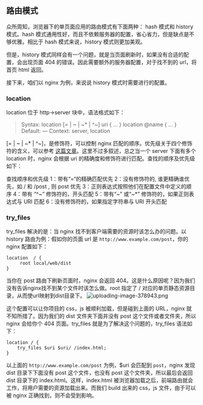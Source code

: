 
## 路由模式

众所周知，浏览器下的单页面应用的路由模式有下面两种： hash 模式和 history 模式。hash 模式通用性好，而且不依赖服务器的配置，省心省力，但是缺点是不够优雅。相比于 hash 模式来说，history 模式则更加美观。

但是，history 模式同样会有一个问题，就是当页面刷新时，如果没有合适的配置，会出现页面 404 的错误。因此需要额外的服务器配置，对于找不到的 url，将首页 html 返回。

接下来，咱们以 nginx 为例，来说说 history 模式时需要进行的配置。

### location

location 位于 http->server 块中，语法格式如下：

> Syntax: location [= | ~ | ~* | ^~] uri { ... }
> location @name { ... }
> Default: —
> Context: server, location

[= | ~ | ~* | ^~]，是修饰符，可以控制 nginx 匹配的顺序。优先级关于四个修饰符的含义，可以参考 [这篇文章](https://www.cnblogs.com/xiaoliangup/p/9175932.html)。这里不过多叙述，总之当一个 server 下面有多个 location 时，nginx 会根据 uri 的精确度和修饰符进行匹配。查找的顺序及优先级如下：

查找顺序和优先级
1：带有“=“的精确匹配优先
2：没有修饰符的, 谁更精确谁优先，如 / 和 /post , 则 post 优先
3：正则表达式按照他们在配置文件中定义的顺序
4：带有 “^~” 修饰符的，开头匹配
5：带有“~” 或“~*” 修饰符的，如果正则表达式与 URI 匹配
6：没有修饰符的，如果指定字符串与 URI 开头匹配

### try_files

try_files 解决的是：当 nginx 找不到客户端需要的资源时该怎么办的问题。以 history 路由为例：假如你的页面 url 是 `http://www.example.com/post`，你的 nginx 配置如下：

```
location  / {
     root local/web/dist
}
```

当你在 post 路由下刷新页面时，nginx 会返回 404。这是什么原因呢？因为我们没有告诉nginx找不到某个文件时该怎么做。root 指定了 / 对应的单页静态资源目录，从而使url映射到dist目录下。
![uploading-image-378943.png](https://img2018.cnblogs.com/blog/1016471/201910/1016471-20191019212949837-1367967265.png)

这个配置可以让你项目的 css，js 被顺利加载，但是碰到上面的 URL，nginx 就不知所措了。因为我们的 dist 文件夹下面并没有 post 这个文件或者文件夹，所以 nginx 会给你个 404 页面。try_files 就是为了解决这个问题的，try_files 语法如下：

```
location / {
    try_files $uri $uri/ /index.html;
}
```

以上面的 `http://www.example.com/post` 为例，$uri 会匹配到 `post`，nginx 发现 dist 目录下下面没有 post 这个文件，也没有 post 这个文件夹，所以最后会返回 dist 目录下的 index.html。这样，index.html 被浏览器加载之后，前端路由就会工作，将用户需要的资源加载出来。而我们 build 出来的 css，js 文件，由于可以被 nginx 正确找到，则不会受到影响。


